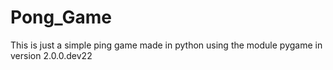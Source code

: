 # Pong_Game
This is just a simple ping game made in python using the module pygame in version 2.0.0.dev22

